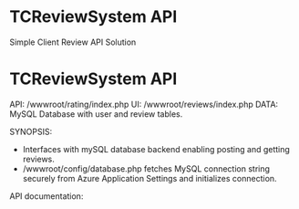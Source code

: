 # TCReviewSystem API
Simple Client Review API Solution

# TCReviewSystem API

API: /wwwroot/rating/index.php
UI: /wwwroot/reviews/index.php
DATA: MySQL Database with user and review tables.

SYNOPSIS: 
- Interfaces with mySQL database backend enabling posting and getting reviews.
- /wwwroot/config/database.php fetches MySQL connection string securely from Azure Application Settings and initializes connection.


API documentation: 
